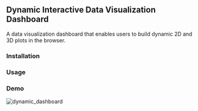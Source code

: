 ## Dynamic Interactive Data Visualization Dashboard
A data visualization dashboard that enables users to build dynamic 2D and 3D plots in the browser. 

### Installation 

### Usage

### Demo

![dynamic_dashboard](https://user-images.githubusercontent.com/17193991/185835764-df46a931-ea53-479f-95e0-18f6d2878a2d.png)

